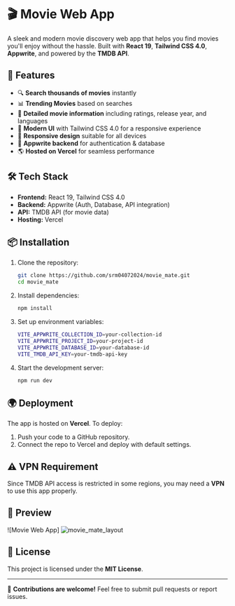 # 🎬 Movie Web App

A sleek and modern movie discovery web app that helps you find movies you'll enjoy without the hassle. Built with **React 19**, **Tailwind CSS 4.0**, **Appwrite**, and powered by the **TMDB API**.

## 🚀 Features

- 🔍 **Search thousands of movies** instantly
- 📊 **Trending Movies** based on searches
- 📌 **Detailed movie information** including ratings, release year, and languages
- 🎨 **Modern UI** with Tailwind CSS 4.0 for a responsive experience
- 📱 **Responsive design** suitable for all devices
- 💾 **Appwrite backend** for authentication & database
- 🌎 **Hosted on Vercel** for seamless performance

## 🛠️ Tech Stack

- **Frontend:** React 19, Tailwind CSS 4.0
- **Backend:** Appwrite (Auth, Database, API integration)
- **API:** TMDB API (for movie data)
- **Hosting:** Vercel

## 📦 Installation

1. Clone the repository:
   ```sh
   git clone https://github.com/srm04072024/movie_mate.git
   cd movie_mate
   ```
2. Install dependencies:
   ```sh
   npm install
   ```
3. Set up environment variables:
   ```sh
   VITE_APPWRITE_COLLECTION_ID=your-collection-id
   VITE_APPWRITE_PROJECT_ID=your-project-id
   VITE_APPWRITE_DATABASE_ID=your-database-id
   VITE_TMDB_API_KEY=your-tmdb-api-key
   ```
4. Start the development server:
   ```sh
   npm run dev
   ```

## 🌍 Deployment

The app is hosted on **Vercel**. To deploy:
1. Push your code to a GitHub repository.
2. Connect the repo to Vercel and deploy with default settings.

## ⚠️ VPN Requirement
Since TMDB API access is restricted in some regions, you may need a **VPN** to use this app properly.

## 📸 Preview
![Movie Web App]
<img src="./webpreview.png" alt="movie_mate_layout">

## 📝 License
This project is licensed under the **MIT License**.

---

🌟 **Contributions are welcome!** Feel free to submit pull requests or report issues.

